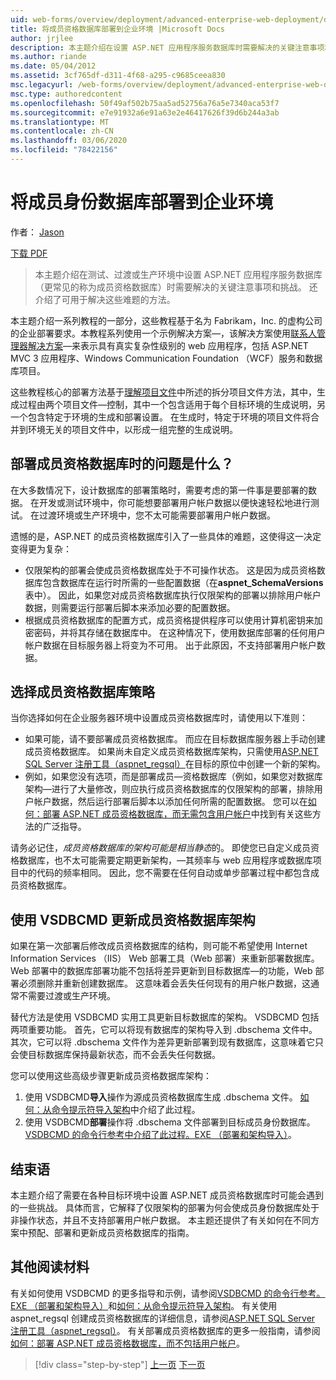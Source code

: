 ```yaml
---
uid: web-forms/overview/deployment/advanced-enterprise-web-deployment/deploying-membership-databases-to-enterprise-environments
title: 将成员资格数据库部署到企业环境 |Microsoft Docs
author: jrjlee
description: 本主题介绍在设置 ASP.NET 应用程序服务数据库时需要解决的关键注意事项和挑战（更常见 。
ms.author: riande
ms.date: 05/04/2012
ms.assetid: 3cf765df-d311-4f68-a295-c9685ceea830
msc.legacyurl: /web-forms/overview/deployment/advanced-enterprise-web-deployment/deploying-membership-databases-to-enterprise-environments
msc.type: authoredcontent
ms.openlocfilehash: 50f49af502b75aa5ad52756a76a5e7340aca53f7
ms.sourcegitcommit: e7e91932a6e91a63e2e46417626f39d6b244a3ab
ms.translationtype: MT
ms.contentlocale: zh-CN
ms.lasthandoff: 03/06/2020
ms.locfileid: "78422156"
---
```

# <a name="deploying-membership-databases-to-enterprise-environments"></a>将成员身份数据库部署到企业环境

作者： [Jason](https://github.com/jrjlee)

[下载 PDF](https://msdnshared.blob.core.windows.net/media/MSDNBlogsFS/prod.evol.blogs.msdn.com/CommunityServer.Blogs.Components.WeblogFiles/00/00/00/63/56/8130.DeployingWebAppsInEnterpriseScenarios.pdf)

> 本主题介绍在测试、过渡或生产环境中设置 ASP.NET 应用程序服务数据库（更常见的称为成员资格数据库）时需要解决的关键注意事项和挑战。 还介绍了可用于解决这些难题的方法。

本主题介绍一系列教程的一部分，这些教程基于名为 Fabrikam，Inc. 的虚构公司的企业部署要求。本教程系列使用一个示例解决方案&#x2014;，该解决方案使用[联系人管理器解决方案](../web-deployment-in-the-enterprise/the-contact-manager-solution.md)&#x2014;来表示具有真实复杂性级别的 web 应用程序，包括 ASP.NET MVC 3 应用程序、Windows Communication Foundation （WCF）服务和数据库项目。

这些教程核心的部署方法基于[理解项目文件](../web-deployment-in-the-enterprise/understanding-the-project-file.md)中所述的拆分项目文件方法，其中，生成过程由两个项目文件&#x2014;控制，其中一个包含适用于每个目标环境的生成说明，另一个包含特定于环境的生成和部署设置。 在生成时，特定于环境的项目文件将合并到环境无关的项目文件中，以形成一组完整的生成说明。

## <a name="what-are-the-issues-when-you-deploy-a-membership-database"></a>部署成员资格数据库时的问题是什么？

在大多数情况下，设计数据库的部署策略时，需要考虑的第一件事是要部署的数据。 在开发或测试环境中，你可能想要部署用户帐户数据以便快速轻松地进行测试。 在过渡环境或生产环境中，您不太可能需要部署用户帐户数据。

遗憾的是，ASP.NET 的成员资格数据库引入了一些具体的难题，这使得这一决定变得更为复杂：

- 仅限架构的部署会使成员资格数据库处于不可操作状态。 这是因为成员资格数据库包含数据库在运行时所需的一些配置数据（在**aspnet\_SchemaVersions**表中）。 因此，如果您对成员资格数据库执行仅限架构的部署以排除用户帐户数据，则需要运行部署后脚本来添加必要的配置数据。
- 根据成员资格数据库的配置方式，成员资格提供程序可以使用计算机密钥来加密密码，并将其存储在数据库中。 在这种情况下，使用数据库部署的任何用户帐户数据在目标服务器上将变为不可用。 出于此原因，不支持部署用户帐户数据。

## <a name="choosing-a-membership-database-strategy"></a>选择成员资格数据库策略

当你选择如何在企业服务器环境中设置成员资格数据库时，请使用以下准则：

- 如果可能，请不要部署成员资格数据库。 而应在目标数据库服务器上手动创建成员资格数据库。 如果尚未自定义成员资格数据库架构，只需使用[ASP.NET SQL Server 注册工具（aspnet\_regsql）](https://msdn.microsoft.com/library/ms229862(v=vs.100).aspx)在目标的原位中创建一个新的架构。
- 例如，如果您没有选项，而是部署成员&#x2014;资格数据库（例如，如果您对数据库架构&#x2014;进行了大量修改，则应执行成员资格数据库的仅限架构的部署，排除用户帐户数据，然后运行部署后脚本以添加任何所需的配置数据。 您可以在[如何：部署 ASP.NET 成员资格数据库，而无需包含用户帐户](https://msdn.microsoft.com/library/ff361972(v=vs.100).aspx)中找到有关这些方法的广泛指导。

请务必记住，*成员资格数据库的架构可能是相当静态*的。 即使您已自定义成员资格数据库，也不太可能需要定期更新架构，&#x2014;其频率与 web 应用程序或数据库项目中的代码的频率相同。 因此，您不需要在任何自动或单步部署过程中都包含成员资格数据库。

## <a name="using-vsdbcmd-to-update-a-membership-database-schema"></a>使用 VSDBCMD 更新成员资格数据库架构

如果在第一次部署后修改成员资格数据库的结构，则可能不希望使用 Internet Information Services （IIS） Web 部署工具（Web 部署）来重新部署数据库。 Web 部署中的数据库部署功能不包括将差异更新到目标数据库&#x2014;的功能，Web 部署必须删除并重新创建数据库。 这意味着会丢失任何现有的用户帐户数据，这通常不需要过渡或生产环境。

替代方法是使用 VSDBCMD 实用工具更新目标数据库的架构。 VSDBCMD 包括两项重要功能。 首先，它可以将现有数据库的架构导入到 .dbschema 文件中。 其次，它可以将 .dbschema 文件作为差异更新部署到现有数据库，这意味着它只会使目标数据库保持最新状态，而不会丢失任何数据。

您可以使用这些高级步骤更新成员资格数据库架构：

1. 使用 VSDBCMD**导入**操作为源成员资格数据库生成 .dbschema 文件。 [如何：从命令提示符导入架构](https://msdn.microsoft.com/library/dd172135.aspx)中介绍了此过程。
2. 使用 VSDBCMD**部署**操作将 .dbschema 文件部署到目标成员身份数据库。 [VSDBCMD 的命令行参考中介绍了此过程。EXE （部署和架构导入）](https://msdn.microsoft.com/library/dd193283.aspx)。

## <a name="conclusion"></a>结束语

本主题介绍了需要在各种目标环境中设置 ASP.NET 成员资格数据库时可能会遇到的一些挑战。 具体而言，它解释了仅限架构的部署为何会使成员身份数据库处于非操作状态，并且不支持部署用户帐户数据。 本主题还提供了有关如何在不同方案中预配、部署和更新成员资格数据库的指南。

## <a name="further-reading"></a>其他阅读材料

有关如何使用 VSDBCMD 的更多指导和示例，请参阅[VSDBCMD 的命令行参考。EXE （部署和架构导入）](https://msdn.microsoft.com/library/dd193283.aspx)和[如何：从命令提示符导入架构](https://msdn.microsoft.com/library/dd172135.aspx)。 有关使用 aspnet\_regsql 创建成员资格数据库的详细信息，请参阅[ASP.NET SQL Server 注册工具（aspnet\_regsql）](https://msdn.microsoft.com/library/ms229862(v=vs.100).aspx)。 有关部署成员资格数据库的更多一般指南，请参阅[如何：部署 ASP.NET 成员资格数据库，而不包括用户帐户](https://msdn.microsoft.com/library/ff361972(v=vs.100).aspx)。

> [!div class="step-by-step"]
> [上一页](deploying-database-role-memberships-to-test-environments.md)
> [下一页](excluding-files-and-folders-from-deployment.md)
